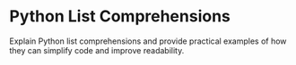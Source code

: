 # Python List Comprehensions

Explain Python list comprehensions and provide practical examples of how they can simplify code and improve readability.